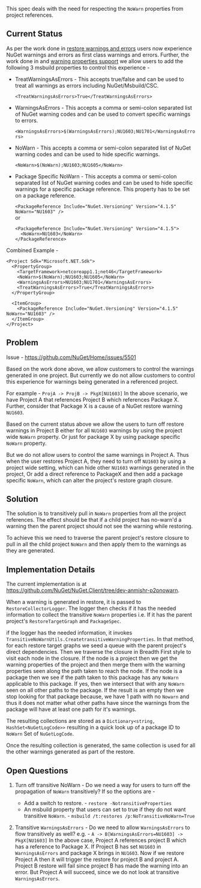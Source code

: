 This spec deals with the need for respecting the `NoWarn` properties from project references.

## Current Status

As per the work done in [restore warnings and errors](https://github.com/NuGet/Home/wiki/Restore-errors-and-warnings) users now experience NuGet warnings and errors as first class warnings and errors. Further, the work done in and [warning properties support](https://github.com/NuGet/Home/wiki/Improved-NuGet-warnings) we allow users to add the following 3 msbuild properties to control this experience -

* TreatWarningsAsErrors - This accepts true/false and can be used to treat all warnings as errors including NuGet/Msbuild/CSC.

  `<TreatWarningsAsErrors>True</TreatWarningsAsErrors>`

* WarningsAsErrors - This accepts a comma or semi-colon separated list of NuGet warning codes and can be used to convert specific warnings to errors.

  `<WarningsAsErrors>$(WarningsAsErrors);NU1603;NU1701</WarningsAsErrors>`

* NoWarn - This accepts a comma or semi-colon separated list of NuGet warning codes and can be used to hide specific warnings.

  `<NoWarn>$(NoWarn);NU1603;NU1605</NoWarn>`

* Package Specific NoWarn - This accepts a comma or semi-colon separated list of NuGet warning codes and can be used to hide specific warnings for a specific package reference. This property has to be set on a package reference.

  `<PackageReference Include="NuGet.Versioning" Version="4.1.5" NoWarn="NU1603" />`
  <br/>   or<br/>
  ```
  <PackageReference Include="NuGet.Versioning" Version="4.1.5">
    <NoWarn>NU1603</NoWarn>
  </PackageReference>
  ```


Combined Example - 
```
<Project Sdk="Microsoft.NET.Sdk">
  <PropertyGroup>
    <TargetFramework>netcoreapp1.1;net46</TargetFramework>
    <NoWarn>$(NoWarn);NU1603;NU1605</NoWarn>
    <WarningsAsErrors>NU1603;NU1701</WarningsAsErrors>
    <TreatWarningsAsErrors>True</TreatWarningsAsErrors>
  </PropertyGroup>

  <ItemGroup>
    <PackageReference Include="NuGet.Versioning" Version="4.1.5" NoWarn="NU1603" />
  </ItemGroup>
</Project>
```

## Problem

Issue - https://github.com/NuGet/Home/issues/5501

Based on the work done above, we allow customers to control the warnings generated in one project. But currently we do not allow customers to control this experience for warnings being generated in a referenced project.

For example - `ProjA -> ProjB -> PkgX[NU1603]`
In the above scenario, we have Project A that references Project B which references Package X. Further, consider that Package X is a cause of a NuGet restore warning `NU1603`.

Based on the current status above we allow the users to turn off restore warnings in Project B either for all `NU1603` warnings by using the project wide `NoWarn` property. Or just for package X by using package specific `NoWarn` property.

But we do not allow users to control the same warnings in Project A. Thus when the user restores Project A, they need to turn off `NU1603` by using a project wide setting, which can hide other `NU1603` warnings generated in the project, Or add a direct reference to PackageX and then add a package specific `NoWarn`, which can alter the project's restore graph closure.


## Solution

The solution is to transitively pull in `NoWarn` properties from all the project references. The effect should be that if a child project has no-warn'd a warning then the parent project should not see the warning while restoring.

To achieve this we need to traverse the parent project's restore closure to pull in all the child project `NoWarn` and then apply them to the warnings as they are generated. 

## Implementation Details 

The current implementation is at https://github.com/NuGet/NuGet.Client/tree/dev-anmishr-p2pnowarn.

When a warning is generated in restore, it is passed to `RestoreCollectorLogger`. The logger then checks if it has the needed information to collect the transitive `NoWarn` properties i.e. If it has the parent project's `RestoreTargetGraph` and `PackageSpec`.

if the logger has the needed information, it invokes `TransitiveNoWarnUtils.CreatetransitiveWarningProperties`. In that method, for each restore target graphs we seed a queue with the parent project's direct dependencies. Then we traverse the closure in Breadth First style to visit each node in the closure. 
If the node is a project then we get the warning properties of the project and then merge them with the warning properties seen along the path taken to reach the node.
If the node is a package then we see if the path taken to this package has any `NoWarn` applicable to this package. If yes, then we intersect that with any `NoWarn` seen on all other paths to the package. If the result is an empty then we stop looking for that package because, we have 1 path with no `Nowarn` and thus it does not matter what other paths have since the warnings from the package will have at least one path for it's warnings.

The resulting collections are stored as a `Dictionary<string, HashSet<NuGetLogCode>>` resulting in a quick look up of a package ID to `NoWarn` Set of `NuGetLogCode`.

Once the resulting collection is generated, the same collection is used for all the other warnings generated as part of the restore.

## Open Questions

1. Turn off transitive NoWarn - 
Do we need a way for users to turn off the propagation of `NoWarn` transitively? If so the options are -
   * Add a switch to restore. - `restore -NotransitiveProperties`
   * An msbuild property that users can set to true if they do not want transitive `NoWarn`. - `msbuild /t:restores /p:NoTransitiveNoWarn=True`

2. Transitive `WarningsAsErrors` - 
Do we need to allow `WarningsAsErrors` to flow transitively as well?
e.g. - `A -> B[WarningsAsErrors=NU1603] -> PkgX[NU1603]`
In the above case, Project A references project B which has a reference to Package X. If Project B has set `NU1603` in `WarningsAsErrors` and package X brings in `NU1603`. Now if we restore Project A then it will trigger the restore for project B and project A. Project B restore will fail since project B has made the warning into an error. But Project A will succeed, since we do not look at transitive `WarningsAsErrors`.